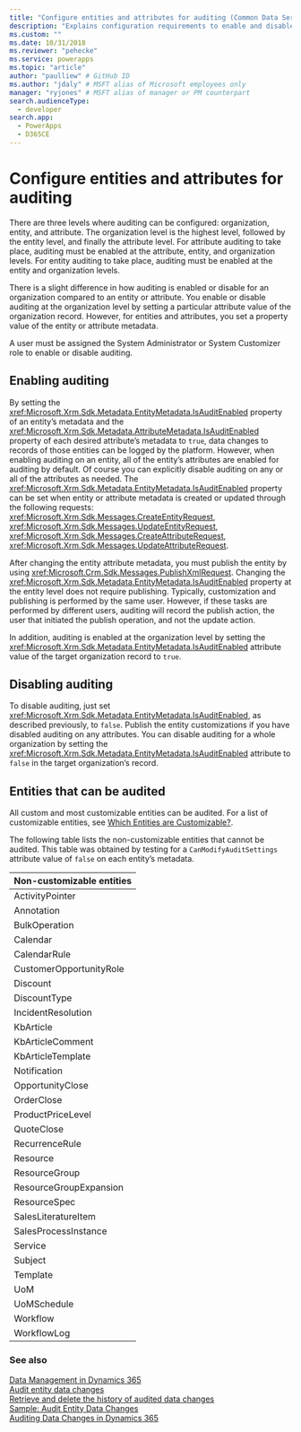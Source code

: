 ```yaml
---
title: "Configure entities and attributes for auditing (Common Data Service) | Microsoft Docs" # Intent and product brand in a unique string of 43-59 chars including spaces
description: "Explains configuration requirements to enable and disable auditing of entities and their attributes." # 115-145 characters including spaces. This abstract displays in the search result.
ms.custom: ""
ms.date: 10/31/2018
ms.reviewer: "pehecke"
ms.service: powerapps
ms.topic: "article"
author: "paulliew" # GitHub ID
ms.author: "jdaly" # MSFT alias of Microsoft employees only
manager: "ryjones" # MSFT alias of manager or PM counterpart
search.audienceType: 
  - developer
search.app: 
  - PowerApps
  - D365CE
---
```

# Configure entities and attributes for auditing

There are three levels where auditing can be configured: organization, entity, and attribute. The organization level is the highest level, followed by the entity level, and finally the attribute level. For attribute auditing to take place, auditing must be enabled at the attribute, entity, and organization levels. For entity auditing to take place, auditing must be enabled at the entity and organization levels.  
  
 There is a slight difference in how auditing is enabled or disable for an organization compared to an entity or attribute. You enable or disable auditing at the organization level by setting a particular attribute value of the organization record. However, for entities and attributes, you set a property value of the entity or attribute metadata.  
  
 A user must be assigned the System Administrator or System Customizer role to enable or disable auditing.  
  
## Enabling auditing  

 By setting the <xref:Microsoft.Xrm.Sdk.Metadata.EntityMetadata.IsAuditEnabled> property of an entity’s metadata and the <xref:Microsoft.Xrm.Sdk.Metadata.AttributeMetadata.IsAuditEnabled> property of each desired attribute’s metadata to `true`, data changes to records of those entities can be logged by the platform. However, when enabling auditing on an entity, all of the entity’s attributes are enabled for auditing by default. Of course you can explicitly disable auditing on any or all of the attributes as needed. The <xref:Microsoft.Xrm.Sdk.Metadata.EntityMetadata.IsAuditEnabled> property can be set when entity or attribute metadata is created or updated through the following requests: <xref:Microsoft.Xrm.Sdk.Messages.CreateEntityRequest>, <xref:Microsoft.Xrm.Sdk.Messages.UpdateEntityRequest>, <xref:Microsoft.Xrm.Sdk.Messages.CreateAttributeRequest>, <xref:Microsoft.Xrm.Sdk.Messages.UpdateAttributeRequest>.  
  
 After changing the entity attribute metadata, you must publish the entity by using <xref:Microsoft.Crm.Sdk.Messages.PublishXmlRequest>. Changing the <xref:Microsoft.Xrm.Sdk.Metadata.EntityMetadata.IsAuditEnabled> property at the entity level does not require publishing. Typically, customization and publishing is performed by the same user. However, if these tasks are performed by different users, auditing will record the publish action, the user that initiated the publish operation, and not the update action.  
  
 In addition, auditing is enabled at the organization level by setting the <xref:Microsoft.Xrm.Sdk.Metadata.EntityMetadata.IsAuditEnabled> attribute value of the target organization record to `true`.  
  
## Disabling auditing  
 To disable auditing, just set <xref:Microsoft.Xrm.Sdk.Metadata.EntityMetadata.IsAuditEnabled>, as described previously, to `false`. Publish the entity customizations if you have disabled auditing on any attributes. You can disable auditing for a whole organization by setting the <xref:Microsoft.Xrm.Sdk.Metadata.EntityMetadata.IsAuditEnabled> attribute to `false` in the target organization’s record.  
  
## Entities that can be audited  
 All custom and most customizable entities can be audited. For a list of customizable entities, see [Which Entities are Customizable?](/dynamics365/customer-engagement/developer/which-entities-are-customizable).  
  
 The following table lists the non-customizable entities that cannot be audited. This table was obtained by testing for a `CanModifyAuditSettings` attribute value of `false` on each entity’s metadata.  
  
|Non-customizable entities|  
|-|  
|ActivityPointer|  
|Annotation|  
|BulkOperation|  
|Calendar|  
|CalendarRule|  
|CustomerOpportunityRole|  
|Discount|  
|DiscountType|  
|IncidentResolution|  
|KbArticle|  
|KbArticleComment|  
|KbArticleTemplate|  
|Notification|  
|OpportunityClose|  
|OrderClose|  
|ProductPriceLevel|  
|QuoteClose|  
|RecurrenceRule|  
|Resource|  
|ResourceGroup|  
|ResourceGroupExpansion|  
|ResourceSpec|  
|SalesLiteratureItem|  
|SalesProcessInstance|  
|Service|  
|Subject|  
|Template|  
|UoM|  
|UoMSchedule|  
|Workflow|  
|WorkflowLog|  
  
### See also  
 [Data Management in Dynamics 365](/dynamics365/customer-engagement/developer/manage-data)   
 [Audit entity data changes](/dynamics365/customer-engagement/developer/audit-entity-data-changes)   
 [Retrieve and delete the history of audited data changes](retrieve-and-delete-the-history-of-audited-data-changes.md)   
 [Sample: Audit Entity Data Changes](/dynamics365/customer-engagement/developer/sample-audit-entity-data-changes)   
 [Auditing Data Changes in Dynamics 365](/dynamics365/customer-engagement/developer/audit-entity-data-changes)
